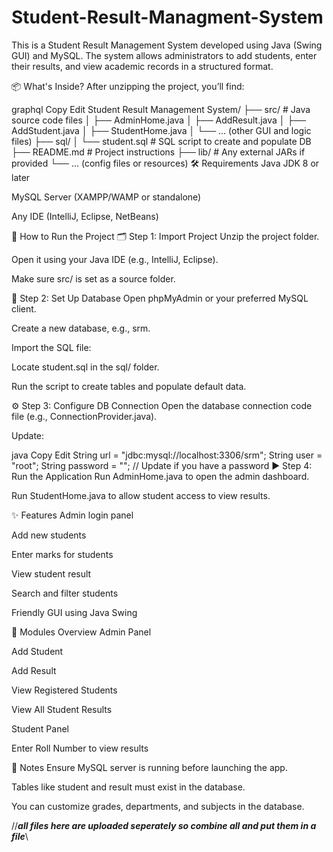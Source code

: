 # Student-Result-Managment-System
This is a Student Result Management System developed using Java (Swing GUI) and MySQL. The system allows administrators to add students, enter their results, and view academic records in a structured format.

📦 What's Inside?
After unzipping the project, you’ll find:

graphql
Copy
Edit
Student Result Management System/
├── src/                           # Java source code files
│   ├── AdminHome.java
│   ├── AddResult.java
│   ├── AddStudent.java
│   ├── StudentHome.java
│   └── ... (other GUI and logic files)
├── sql/
│   └── student.sql               # SQL script to create and populate DB
├── README.md                     # Project instructions
├── lib/                          # Any external JARs if provided
└── ... (config files or resources)
🛠 Requirements
Java JDK 8 or later

MySQL Server (XAMPP/WAMP or standalone)

Any IDE (IntelliJ, Eclipse, NetBeans)

🚀 How to Run the Project
🗂 Step 1: Import Project
Unzip the project folder.

Open it using your Java IDE (e.g., IntelliJ, Eclipse).

Make sure src/ is set as a source folder.

🧱 Step 2: Set Up Database
Open phpMyAdmin or your preferred MySQL client.

Create a new database, e.g., srm.

Import the SQL file:

Locate student.sql in the sql/ folder.

Run the script to create tables and populate default data.

⚙️ Step 3: Configure DB Connection
Open the database connection code file (e.g., ConnectionProvider.java).

Update:

java
Copy
Edit
String url = "jdbc:mysql://localhost:3306/srm";
String user = "root";
String password = ""; // Update if you have a password
▶️ Step 4: Run the Application
Run AdminHome.java to open the admin dashboard.

Run StudentHome.java to allow student access to view results.

✨ Features
Admin login panel

Add new students

Enter marks for students

View student result

Search and filter students

Friendly GUI using Java Swing

🧠 Modules Overview
Admin Panel

Add Student

Add Result

View Registered Students

View All Student Results

Student Panel

Enter Roll Number to view results

📌 Notes
Ensure MySQL server is running before launching the app.

Tables like student and result must exist in the database.

You can customize grades, departments, and subjects in the database.

//***all files here are uploaded seperately so combine all and put them in a file***\\

